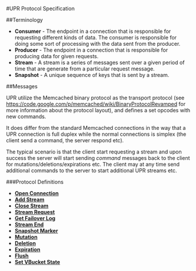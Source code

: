 
#UPR Protocol Specification

##Terminology

* **Consumer** - The endpoint in a connection that is responsible for requesting different kinds of data. The consumer is responsible for doing some sort of processing with the data sent from the producer.
* **Producer** - The endpoint in a connection that is responsible for producing data for given requests.
* **Stream** - A stream is a series of messages sent over a given period of time that are generate from a particular request message.
* **Snapshot** - A unique sequence of keys that is sent by a stream.

##Messages

UPR utilize the Memcached binary protocol as the transport protocol
(see https://code.google.com/p/memcached/wiki/BinaryProtocolRevamped
for more information about the protocol layout), and defines a set
opcodes with new commands.

It does differ from the standard Memcached connections in the way that
a UPR connection is full duplex while the normal connections is
simplex (the client send a command, the server respond etc).

The typical scenario is that the client start requesting a stream and
upon success the server will start sending *command* messages back to
the client for mutations/deletions/expirations etc. The client may at
any time send additional commands to the server to start additional
UPR streams etc.

###Protocol Definitions

* [**Open Connection**](commands/open-connection.md)
* [**Add Stream**](commands/add-stream.md)
* [**Close Stream**](commands/close-stream.md)
* [**Stream Request**](commands/stream-request.md)
* [**Get Failover Log**](commands/failover-log.md)
* [**Stream End**](commands/stream-end.md)
* [**Snapshot Marker**](commands/snapshot-marker.md)
* [**Mutation**](commands/mutation.md)
* [**Deletion**](commands/deletion.md)
* [**Expiration**](commands/expiration.md)
* [**Flush**](commands/flush.md)
* [**Set VBucket State**](commands/set-vbucket-state.md)

